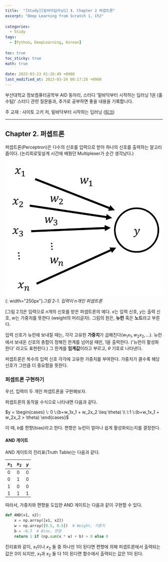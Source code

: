 ```yaml
---
title:  "[Study][밑바닥딥러닝1] Ⅱ. Chapter 2 퍼셉트론"
excerpt: "Deep Learning from Scratch 1, Ch2"

categories:
  - Study
tags:
  - [Python, DeepLearning, Korean]

toc: true
toc_sticky: true
math: true

date: 2023-03-23 01:26:49 +0900
last_modified_at: 2023-03-24 00:17:26 +0900
---
```

부산대학교 정보컴퓨터공학부 AID 동아리, 스터디 '밑바닥부터 시작하는 딥러닝 1권 (홀수팀)' 스터디 관련 질문들과, 추가로 공부하면 좋을 내용을 기록합니다.

주 교재 : 사이토 고키 저, 밑바닥부터 시작하는 딥러닝 ([링크](https://search.shopping.naver.com/book/catalog/32486532054?cat_id=50010921&frm=PBOKMOD&query=%EB%B0%91%EB%B0%94%EB%8B%A5%EB%B6%80%ED%84%B0+%EC%8B%9C%EC%9E%91%ED%95%98%EB%8A%94+%EB%94%A5%EB%9F%AC%EB%8B%9D&NaPm=ct%3Dlfjfev00%7Cci%3D63d2cbc6e28f9f3a3e6f6caff1ad43becd7611d1%7Ctr%3Dboknx%7Csn%3D95694%7Chk%3D6658236756ea9ddff6f3427c3aea96229d588096))

---

## Chapter 2. 퍼셉트론

퍼셉트론(Perceptron)은 다수의 신호를 입력으로 받아 하나의 신호를 출력하는 알고리즘이다. (논리회로및설계 시간에 배웠던 Multiplexer가 순간 생각났다.)

![그림 2-1. 입력이 n개인 퍼셉트론](/assets/img/2023/SCRATCH_1%20study/ch2/2-1.png){: width="250px"}_그림 2-1. 입력이 $n$개인 퍼셉트론_

[그림 2.1]은 입력으로 $n$개의 신호를 받은 퍼셉트론의 예다. $x$는 입력 신호, $y$는 출력 신호, $w$는 가중치를 뜻한다 (weight의 머리글자). 그림의 원은, **뉴런** 혹은 **노드**라고 부른다.

입력 신호가 뉴런에 보내질 때는, 각각 고유한 **가중치**가 곱해진다($w_1x_1, w_2x_2, ...$). 뉴런에서 보내온 신호의 총합이 정해진 한계를 넘어설 때만, 1을 출력한다. ('뉴런이 활성화한다' 라고도 표현한다.) 그 한계를 **임계값**이라고 부르고, $\theta$ 기호로 나타낸다.

퍼셉트론은 복수의 입력 신호 각각에 고유한 가중치를 부여한다. 가중치가 클수록 해당 신호가 그만큼 더 중요함을 뜻한다.

### 퍼셉트론 구현하기

우선, 입력이 두 개인 퍼셉트론을 구현해보자.

퍼셉트론의 동작을 수식으로 나타내면 다음과 같다.

$y = \begin{cases} \: 0 \:(b+w_1x_1 + w_2x_2 \leq \theta) \\ \:1 \:(b+w_1x_1 + w_2x_2 > \theta) \end{cases}$

이 때, $b$를 편향(bias)라고 한다. 편향은 뉴런이 얼마나 쉽게 활성화되는지를 결정한다.

#### AND 게이트

AND 게이트의 진리표(Truth Table)는 다음과 같다.

| $x_1$ | $x_2$ | $y$ |
| ------- | ------- | ----- |
| 0       | 0       | 0     |
| 0       | 1       | 0     |
| 1       | 0       | 0     |
| 1       | 1       | 1     |

따라서, 가중치와 편향을 도입한 AND 게이트는 다음과 같이 구현할 수 있다.

```python
def AND(x1, x2):
    x = np.array([x1, x2])
    w = np.array([0.5, 0.5])  # Weight, 가중치
    b = -0.7  # Bias, 편향
    return 1 if (np.sum(x * w) + b) > 0 else 0
```

진리표와 같이, $x_1$이나 $x_2$ 둘 중 하나만 1이 된다면 편향에 의해 퍼셉트론에서 출력되는 값은 0이 되지만, $x_1$과 $x_2$ 둘 다 1이 된다면 함수에서 출력되는 값은 1이 된다.
